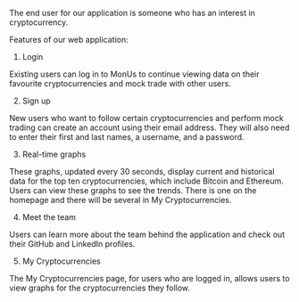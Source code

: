 The end user for our application is someone who has an interest in cryptocurrency. 

Features of our web application:

1. Login 

Existing users can log in to MonUs to continue viewing data on their favourite cryptocurrencies and mock trade with other users.

2. Sign up 

New users who want to follow certain cryptocurrencies and perform mock trading can create an account using their email address. They will also need to enter their first and last names, a username, and a password.

3. Real-time graphs

These graphs, updated every 30 seconds, display current and historical data for the top ten cryptocurrencies, which include Bitcoin and Ethereum. Users can view these graphs to see the trends. There is one on the homepage and there will be several in My Cryptocurrencies.

4. Meet the team

Users can learn more about the team behind the application and check out their GitHub and LinkedIn profiles.  

5. My Cryptocurrencies

The My Cryptocurrencies page, for users who are logged in, allows users to view graphs for the cryptocurrencies they follow. 
